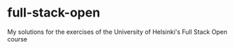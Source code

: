# full-stack-open
My solutions for the exercises of the University of Helsinki's Full Stack Open course
